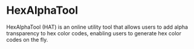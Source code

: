# HexAlphaTool
HexAlphaTool (HAT) is an online utility tool that allows users to add alpha transparency to hex color codes, enabling users to generate hex color codes on the fly.
